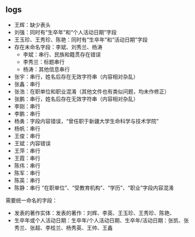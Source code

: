 ## logs
- 王辉：缺少表头
- 刘强：同时有“生卒年”和“个人活动日期”字段
- 王玉珍、王秀珍、陈艳：同时有“生卒年”和“活动日期”字段
- 存在未命名字段：李斌、刘秀兰、杨涛
  - 李斌：串行、民族和籍贯存在错误
  - 李秀兰：标题串行
  - 杨涛：其他信息串行
- 张宇：串行，姓名后存在无效字符串（内容相对杂乱）
- 张鑫：串行
- 张浩：在职单位和职业混淆（其他文件也有类似问题，均未作修正）
- 张鹏：串行，姓名后存在无效字符串（内容相对杂乱）
- 李刚：串行
- 李鹏：串行
- 杨勇：字段内容错误，“曾任职于新疆大学生命科学与技术学院”
- 杨帆：串行
- 王俊：串行
- 王斌：内容错误
- 王萍：串行
- 王霞：串行
- 陈伟：串行
- 陈军：串行
- 陈英：串行
- 陈静：串行
“在职单位”、“受教育机构”、“学历”、“职业”字段内容混淆


需要统一命名的字段：
- 发表的著作实体：发表的著作：刘辉、李英、王玉珍、王秀珍、陈艳、
- 生卒年或个人活动日期：生卒年/个人活动日期、生卒年/活动日期：张凯、张秀兰、张超、李桂兰、杨秀英、王帅、王鑫

